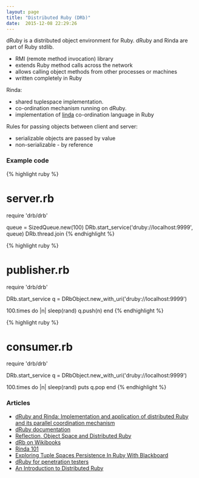 ```yaml
---
layout: page
title: "Distributed Ruby (DRb)"
date:  2015-12-08 22:29:26
---
```


dRuby is a distributed object environment for Ruby.
dRuby and Rinda are part of Ruby stdlib.

* RMI (remote method invocation) library
* extends Ruby method calls across the network
* allows calling object methods from other processes or machines
* written completely in Ruby

Rinda:

* shared tuplespace implementation.  
* co-ordination mechanism running on dRuby.
* implementation of [linda](https://en.wikipedia.org/wiki/Linda_(coordination_language))
  co-ordination language in Ruby

Rules for passing objects between client and server:

* serializable objects are passed by value
* non-serializable - by reference

### Example code

{% highlight ruby %}
# server.rb
require 'drb/drb'

queue = SizedQueue.new(100)
DRb.start_service('druby://localhost:9999', queue)
DRb.thread.join
{% endhighlight %}


{% highlight ruby %}
# publisher.rb
require 'drb/drb'

DRb.start_service
q = DRbObject.new_with_uri('druby://localhost:9999')

100.times do |n|
  sleep(rand)
  q.push(n)
end
{% endhighlight %}

{% highlight ruby %}
# consumer.rb
require 'drb/drb'

DRb.start_service
q = DRbObject.new_with_uri('druby://localhost:9999')

100.times do |n|
  sleep(rand)
  puts q.pop
end
{% endhighlight %}


### Articles

* [dRuby and Rinda: Implementation and application of distributed Ruby and its parallel coordination mechanism](http://www.druby.org/imaco_doc/ijpp_text_en.html)
* [dRuby documentation](https://docs.ruby-lang.org/en/3.0/DRb.html)
* [Reflection, Object Space and Distributed Ruby](http://ruby-doc.com/docs/ProgrammingRuby/html/ospace.html)
* [dRb on Wikibooks](https://en.wikibooks.org/wiki/Ruby_Programming/Standard_Library/DRb)
* [Rinda 101](https://blog.8thlight.com/jim-suchy/2008/02/11/rinda-101.html)
* [Exploring Tuple Spaces Persistence In Ruby With Blackboard](http://www.infoq.com/news/2009/07/tuple-space-blackboard)
* [dRuby for penetration testers](http://blog.recurity-labs.com/archives/2011/05/12/druby_for_penetration_testers/)
* [An Introduction to Distributed Ruby](http://ruby.about.com/od/advancedruby/a/drb.htm)
